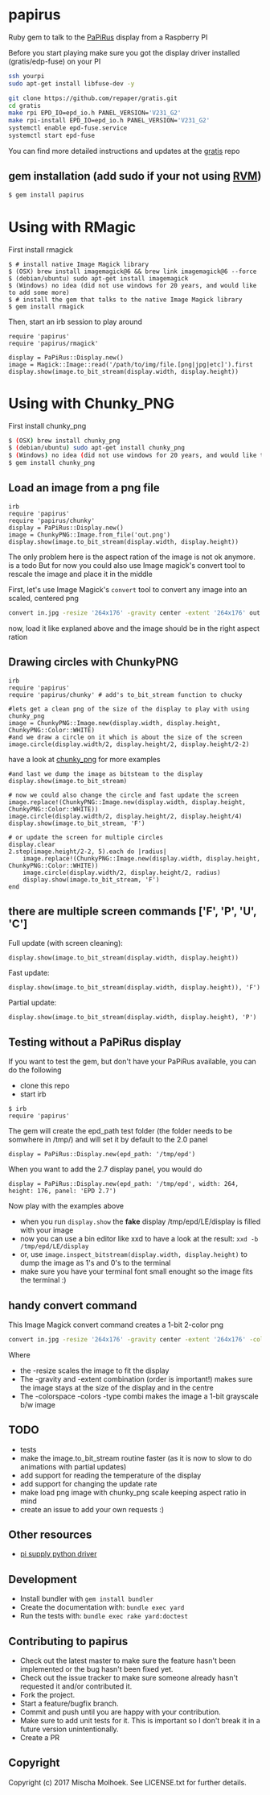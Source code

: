 # papirus

Ruby gem to talk to the [PaPiRus](https://www.pi-supply.com/?s=papirus&post_type=product&tags=1&limit=5&ixwps=1) display from a Raspberry PI

Before you start playing make sure you got the display driver installed (gratis/edp-fuse) on your PI

```bash
ssh yourpi
sudo apt-get install libfuse-dev -y

git clone https://github.com/repaper/gratis.git
cd gratis
make rpi EPD_IO=epd_io.h PANEL_VERSION='V231_G2'
make rpi-install EPD_IO=epd_io.h PANEL_VERSION='V231_G2'
systemctl enable epd-fuse.service
systemctl start epd-fuse
```

You can find more detailed instructions and updates at the [gratis](https://github.com/repaper/gratis) repo

## gem installation (add sudo if your not using [RVM](https://rvm.io/))

```bash
$ gem install papirus
```

# Using with RMagic

First install rmagick

```
$ # install native Image Magick library
$ (OSX) brew install imagemagick@6 && brew link imagemagick@6 --force
$ (debian/ubuntu) sudo apt-get install imagemagick
$ (Windows) no idea (did not use windows for 20 years, and would like to add some more)
$ # install the gem that talks to the native Image Magick library
$ gem install rmagick
```

Then, start an irb session to play around

```
require 'papirus'
require 'papirus/rmagick'

display = PaPiRus::Display.new()
image = Magick::Image::read('/path/to/img/file.[png|jpg|etc]').first
display.show(image.to_bit_stream(display.width, display.height))
```

# Using with Chunky_PNG

First install chunky_png

```bash
$ (OSX) brew install chunky_png
$ (debian/ubuntu) sudo apt-get install chunky_png
$ (Windows) no idea (did not use windows for 20 years, and would like to add some more)
$ gem install chunky_png
```

## Load an image from a png file

```
irb
require 'papirus'
require 'papirus/chunky'
display = PaPiRus::Display.new()
image = ChunkyPNG::Image.from_file('out.png')
display.show(image.to_bit_stream(display.width, display.height))
```

The only problem here is the aspect ration of the image is not ok anymore. is a todo
But for now you could also use Image magick's convert tool to rescale  the image and place it in the middle

First, let's use Image Magick's `convert` tool to convert any image into an scaled, centered png

```bash
convert in.jpg -resize '264x176' -gravity center -extent '264x176' out.png
```

now, load it like explaned above and the image should be in the right aspect ration

## Drawing circles with ChunkyPNG

```
irb
require 'papirus'
require 'papirus/chunky' # add's to_bit_stream function to chucky

#lets get a clean png of the size of the display to play with using chunky_png
image = ChunkyPNG::Image.new(display.width, display.height, ChunkyPNG::Color::WHITE)
#and we draw a circle on it which is about the size of the screen
image.circle(display.width/2, display.height/2, display.height/2-2)
```

have a look at [chunky_png](https://github.com/wvanbergen/chunky_png/wiki) for more examples

```
#and last we dump the image as bitsteam to the display
display.show(image.to_bit_stream)

# now we could also change the circle and fast update the screen
image.replace!(ChunkyPNG::Image.new(display.width, display.height, ChunkyPNG::Color::WHITE))
image.circle(display.width/2, display.height/2, display.height/4)
display.show(image.to_bit_stream, 'F')

# or update the screen for multiple circles
display.clear
2.step(image.height/2-2, 5).each do |radius|
    image.replace!(ChunkyPNG::Image.new(display.width, display.height, ChunkyPNG::Color::WHITE))
    image.circle(display.width/2, display.height/2, radius)
    display.show(image.to_bit_stream, 'F')
end
```

## there are multiple screen commands ['F', 'P', 'U', 'C']

Full update (with screen cleaning):

```
display.show(image.to_bit_stream(display.width, display.height))
```

Fast update:

```
display.show(image.to_bit_stream(display.width, display.height)), 'F')
```

Partial update:

```
display.show(image.to_bit_stream(display.width, display.height), 'P')
```

## Testing without a PaPiRus display

If you want to test the gem, but don't have your PaPiRus available, you can do the following

* clone this repo
* start irb

```
$ irb
require 'papirus'
```

The gem will create the epd_path test folder (the folder needs to be somwhere in /tmp/) and will set it by default to the 2.0 panel

```
display = PaPiRus::Display.new(epd_path: '/tmp/epd')
```

When you want to add the 2.7 display panel, you would do

```
display = PaPiRus::Display.new(epd_path: '/tmp/epd', width: 264, height: 176, panel: 'EPD 2.7')
```

Now play with the examples above

* when you run `display.show` the **fake** display /tmp/epd/LE/display is filled with your image
* now you can use a bin editor like xxd to have a look at the result: `xxd -b /tmp/epd/LE/display`
* or, use `image.inspect_bitstream(display.width, display.height)` to dump the image as 1's and 0's to the terminal
* make sure you have your terminal font small enought so the image fits the terminal :)

## handy convert command

This Image Magick convert command creates a 1-bit 2-color png
```bash
convert in.jpg -resize '264x176' -gravity center -extent '264x176' -colorspace gray  -colors 2 -type bilevel out.png
```
Where
* the -resize scales the image to fit the display
* The -gravity and -extent combination (order is important!) makes sure the image stays at the size of the display and in the centre
* The -colorspace -colors -type combi makes the image a 1-bit grayscale b/w image

## TODO

* tests
* make the image.to_bit_stream routine faster (as it is now to slow to do animations with partial updates)
* add support for reading the temperature of the display
* add support for changing the update rate
* make load png image with chunky_png scale keeping aspect ratio in mind
* create an issue to add your own requests :)

## Other resources

* [pi supply python driver](https://github.com/PiSupply/PaPiRus)
## Development

* Install bundler with ```gem install bundler```
* Create the documentation with: ```bundle exec yard```
* Run the tests with: ```bundle exec rake yard:doctest```

## Contributing to papirus

* Check out the latest master to make sure the feature hasn't been implemented or the bug hasn't been fixed yet.
* Check out the issue tracker to make sure someone already hasn't requested it and/or contributed it.
* Fork the project.
* Start a feature/bugfix branch.
* Commit and push until you are happy with your contribution.
* Make sure to add unit tests for it. This is important so I don't break it in a future version unintentionally.
* Create a PR

## Copyright

Copyright (c) 2017 Mischa Molhoek. See LICENSE.txt for further details.
